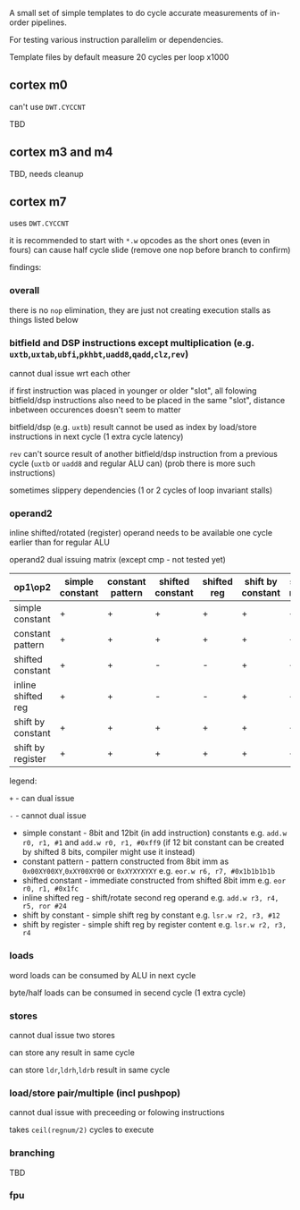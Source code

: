 A small set of simple templates to do cycle accurate measurements of in-order pipelines.

For testing various instruction parallelim or dependencies.


Template files by default measure 20 cycles per loop x1000



## cortex m0

can't use `DWT.CYCCNT`

TBD

## cortex m3 and m4

TBD, needs cleanup

## cortex m7

uses `DWT.CYCCNT`

it is recommended to start with `*.w` opcodes as the short ones (even in fours) can cause half cycle slide (remove one nop before branch to confirm)

findings:

### overall

there is no `nop` elimination, they are just not creating execution stalls as things listed below

### bitfield and DSP instructions except multiplication (e.g. `uxtb`,`uxtab`,`ubfi`,`pkhbt`,`uadd8`,`qadd`,`clz`,`rev`)

cannot dual issue wrt each other

if first instruction was placed in younger or older "slot", all folowing bitfield/dsp instructions also need to be placed in the same 
"slot", distance inbetween occurences doesn't seem to matter

bitfield/dsp (e.g. `uxtb`) result cannot be used as index by load/store instructions in next cycle (1 extra cycle latency)

`rev` can't source result of another bitfield/dsp instruction from a previous cycle (`uxtb` or `uadd8` and regular ALU can)
(prob there is more such instructions)

sometimes slippery dependencies (1 or 2 cycles of loop invariant stalls)

### operand2

inline shifted/rotated (register) operand needs to be available one cycle earlier than for regular ALU


operand2 dual issuing matrix (except cmp - not tested yet)

| op1\op2    | simple constant | constant pattern | shifted constant | shifted reg | shift by constant | shift by register |
| --- | --- | --- | --- | --- | --- | --- |
| simple constant    |  +  |  +  |  +  |  +  |  +  |  +  |
| constant pattern   |  +  |  +  |  +  |  +  |  +  |  +  |
| shifted constant   |  +  |  +  |  -  |  -  |  +  |  +  |
| inline shifted reg |  +  |  +  |  -  |  -  |  +  |  +  |
| shift by constant  |  +  |  +  |  +  |  +  |  +  |  +  |
| shift by register  |  +  |  +  |  +  |  +  |  +  |  +  |

legend:

`+` - can dual issue

`-` - cannot dual issue

- simple constant - 8bit and 12bit (in add instruction) constants e.g. `add.w r0, r1, #1` and `add.w r0, r1, #0xff9` 
(if 12 bit constant can be created by shifted 8 bits, compiler might use it instead)
- constant pattern - pattern constructed from 8bit imm as `0x00XY00XY`,`0xXY00XY00` or `0xXYXYXYXY` e.g. `eor.w r6, r7, #0x1b1b1b1b`
- shifted constant - immediate constructed from shifted 8bit imm e.g. `eor r0, r1, #0x1fc`
- inline shifted reg - shift/rotate second reg operand e.g. `add.w r3, r4, r5, ror #24`
- shift by constant - simple shift reg by constant e.g. `lsr.w r2, r3, #12`
- shift by register - simple shift reg by register content e.g. `lsr.w r2, r3, r4`


### loads

word loads can be consumed by ALU in next cycle

byte/half loads can be consumed in secend cycle (1 extra cycle)


### stores

cannot dual issue two stores

can store any result in same cycle

can store `ldr`,`ldrh`,`ldrb` result in same cycle


### load/store pair/multiple (incl pushpop)

cannot dual issue with preceeding or folowing instructions

takes `ceil(regnum/2)` cycles to execute


### branching

TBD

### fpu





